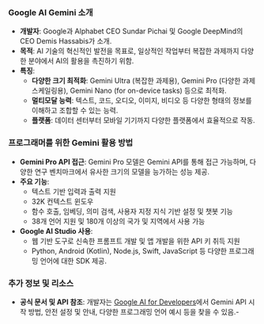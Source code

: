 ### Google AI Gemini 소개

- **개발자**: Google과 Alphabet CEO Sundar Pichai 및 Google DeepMind의 CEO Demis Hassabis가 소개​[](https://blog.google/technology/ai/google-gemini-ai/)​.
- **목적**: AI 기술의 혁신적인 발전을 목표로, 일상적인 작업부터 복잡한 과제까지 다양한 분야에서 AI의 활용을 촉진하기 위함.
- **특징**:
    - **다양한 크기 최적화**: Gemini Ultra (복잡한 과제용), Gemini Pro (다양한 과제 스케일링용), Gemini Nano (for on-device tasks) 등으로 최적화​[](https://blog.google/technology/ai/google-gemini-ai/)​.
    - **멀티모달 능력**: 텍스트, 코드, 오디오, 이미지, 비디오 등 다양한 형태의 정보를 이해하고 조합할 수 있는 능력.
    - **플랫폼**: 데이터 센터부터 모바일 기기까지 다양한 플랫폼에서 효율적으로 작동.

### 프로그래머를 위한 Gemini 활용 방법

- **Gemini Pro API 접근**: Gemini Pro 모델은 Gemini API를 통해 접근 가능하며, 다양한 연구 벤치마크에서 유사한 크기의 모델을 능가하는 성능 제공​[](https://blog.google/technology/ai/gemini-api-developers-cloud/)​.
- **주요 기능**:
    - 텍스트 기반 입력과 출력 지원
    - 32K 컨텍스트 윈도우
    - 함수 호출, 임베딩, 의미 검색, 사용자 지정 지식 기반 설정 및 챗봇 기능
    - 38개 언어 지원 및 180개 이상의 국가 및 지역에서 사용 가능
- **Google AI Studio 사용**:
    - 웹 기반 도구로 신속한 프롬프트 개발 및 앱 개발을 위한 API 키 취득 지원
    - Python, Android (Kotlin), Node.js, Swift, JavaScript 등 다양한 프로그래밍 언어에 대한 SDK 제공​[](https://blog.google/technology/ai/gemini-api-developers-cloud/)​.

### 추가 정보 및 리소스

- **공식 문서 및 API 참조**: 개발자는 [Google AI for Developers](https://ai.google.dev/docs)에서 Gemini API 시작 방법, 안전 설정 및 안내, 다양한 프로그래밍 언어 예시 등을 찾을 수 있음​[](https://ai.google.dev/docs)​.- 